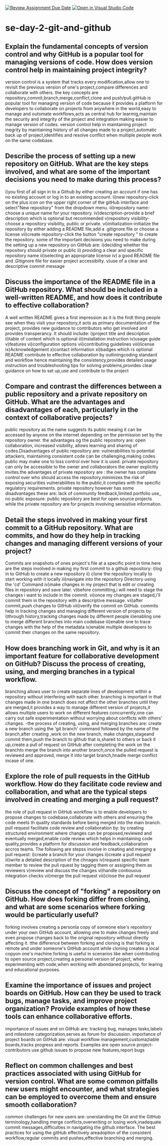 [![Review Assignment Due Date](https://classroom.github.com/assets/deadline-readme-button-22041afd0340ce965d47ae6ef1cefeee28c7c493a6346c4f15d667ab976d596c.svg)](https://classroom.github.com/a/8wgCKhpZ)
[![Open in Visual Studio Code](https://classroom.github.com/assets/open-in-vscode-2e0aaae1b6195c2367325f4f02e2d04e9abb55f0b24a779b69b11b9e10269abc.svg)](https://classroom.github.com/online_ide?assignment_repo_id=15602121&assignment_repo_type=AssignmentRepo)
# se-day-2-git-and-github
## Explain the fundamental concepts of version control and why GitHub is a popular tool for managing versions of code. How does version control help in maintaining project integrity?
version control is a system that tracks every modification,allow one to revisit the previous version of one's project,compare differences and collaborate with others. the key concepts are repository,commit,branch,merge,conflict,clone and push/pull.gitHub is popular tool for managing version of code because it provides a platform for developers to collaborate on projects from anywhere in the world,easy to manage and outomate workflows,acts as central hub for learmig,maintain the security and integrity of the project and integration making easier to manage version of codes. version control help in maintaining project inegrity by maintaining history of all changes made to a project,automatic back up of project,identifies and resolve conflict when multiple people work on the same codebase.

## Describe the process of setting up a new repository on GitHub. What are the key steps involved, and what are some of the important decisions you need to make during this process?
i)you first of all sign in to a Github by either creating an account if one has no existing account or log in to an existing account.
ii)new repository-click on the plus icon on the upper right corner of the gitHub interface and select"New repository" from the dropdown menu.
iii)repository name-choose a unique name for your repository.
iv)description-provide a brief description which is optional but recommended
v)repository visibility-choose a repository visibility, public or private.
vi)initialization-initialize the repository by either adding a README file,add a .gitignore file or choose a license
vii)create repository-click the button "create repository " to create the repository.
some of the important decisions you need to make during the setting up a new repository on GitHub are:
i)deciding whether the repository should private or public
ii) providing a clear and specific repository name
iii)selecting an appropriate license
iv) a good README file and .Gitignore file for easier project accessibilty.
v)use of a clear and descriptive commit message

## Discuss the importance of the README file in a GitHub repository. What should be included in a well-written README, and how does it contribute to effective collaboration?
A well written README gives a first impression as it is the firdt thing people see when they visit your repository,it acts as primary documentation of the project, provides new guidance to contributors who get involved and provides transperancy.
It should include:
i)project title and description
ii)table of content which is optional
iii)installation instruction
iv)usage guide
v)features
vi)configuration options
vii)contributing guidelines
viii)license
ix)Acknowledgement
x)contact information
xi)badges which rs optional
README contribute to effective collaboration by outliningcoding standard and workflow hence maintaining the consistency,provides detailed usage instruction and troubleshooting tips for solving problems,provides clear guidance on how to set up,use and contribute to the project

## Compare and contrast the differences between a public repository and a private repository on GitHub. What are the advantages and disadvantages of each, particularly in the context of collaborative projects?
public repository as the name suggests its public meaing it can be accessed by anyone on the internet depending on the permission set by the repository owner. the advantages og the public repository are: open collaboration, increased visibility, allows learning and sharing of codes.Disadvantages of public repository are: vulnerabilities to potential attackers, maintaining consistent code can be challenging,making codes public may make one to loss control over how it is used. 
private repository can only be accessible to the owner and collaborators the owner explicitly invites.the advantages of private repository are : the owner has complete control over who should access the repository,minimizes the risk of exposing securities vulnerabilities to the public,it complies with the specific regulatory requirements. private repository however has some disadvantages these are: lack of community feedback,limited portfolio use,, no public exposure. public repository are best for open source projects while the private repository are for projects involving sensistive information.

## Detail the steps involved in making your first commit to a GitHub repository. What are commits, and how do they help in tracking changes and managing different versions of your project?
Commits are snapshots of ones project's file at a specific point in time.here are the steps involved in making my first commit to a github repository:
i)log in to GitHub to create a new repository 
ii) clone the repository locally  to start working with it locally
iii)navigate into the repository Directory using the 'cd' Command
iv)make changes in my project that is edit or creating files in repository and save later.
v)before committing,i will need to stage the changes i want to include in the commit.
vi)once my changes are staged,i'll commit them in the repository with a descriptive message.
vii)after commit,push changes to GitHub 
viii)verify the commit on GitHub.
commits help in tracking changes and managing different version of projects by:
i)through history,tracking changes made by different people
ii)enabling one to merge different branches into main codebase
iii)enable one to trace changes with the help of the metadata
iv)enable multiple developers to commit their changes on the same repository.
## How does branching work in Git, and why is it an important feature for collaborative development on GitHub? Discuss the process of creating, using, and merging branches in a typical workflow.
branching allows user to create separate lines of development within a repository without interfering with each other. branching is important in that changes made in one branch does not affect the other branches until they are merged,it provides a way to manage different version of projects,it allows multiple users to work on different features concurrently,one can carry out safe experimentation without worrying about conflicts with others' changes.
-the process of creating, using, and merging branches are: create a new branch using the 'git branch' command followed by the name of the branch,after creating ,work on the new branch, make changes,stageand commit them,push the branch to github that is,shareit to others or back it up,create a pull of request on GitHub after completing the work on the branchto merge the branch into another branch,once the pulled request is reviewed and approved, merge it into target branch,hnadle merge conflict incase of one.
## Explore the role of pull requests in the GitHub workflow. How do they facilitate code review and collaboration, and what are the typical steps involved in creating and merging a pull request?
the role of pull request in GitHub workflow is to enable developers to propose changes to codebase,collaborate with others and ensuring the code meets th quality standards before being merged into the main branch. pull request facilitate code review and collaboration by: by creating structured environment where changes can be proposed,reviewed and eventually merged,enable code review which helps in maintaining code quality,provides a platform for discussion and feedback,collaboration accros teams. The following are stepss involve in creating and merging a pull request:
i)create a branch for your changes
ii)create a pull request
iii)write a detailed description of the chnages
iv)request specific team member to review the pull rquest by tagging them or assigning them as reviewers
v)review and discuss the changes
vi)handle contiouous integration checks
vii)merge the pull request
viii)close the pull request

## Discuss the concept of "forking" a repository on GitHub. How does forking differ from cloning, and what are some scenarios where forking would be particularly useful?
forking involves creating a personla copy of someone else's repository under your own GitHub account, allowing one to make changes freely  and even propose changes back to the original repository without directly affecting it. tthe difference between forking and cloning is that forking is remote and under someone's GitHub account while cloning creates a local copyon one's machine.forking is useful in scenarios like when contributing to open source project,creating a personal version of project, when experimenting with code,when working with abondaned projects, for learing and educational purposes.

## Examine the importance of issues and project boards on GitHub. How can they be used to track bugs, manage tasks, and improve project organization? Provide examples of how these tools can enhance collaborative efforts.
importance of issues and on GitHub are: tracking bug, manages tasks,labels and milestone categorization,serves as forum for discussion.
importance of project boards on GitHub are: visual workflow management,customaziable boards,tracks progress and reports.
Examples are open source project-contributors use github issues to propose new features,report bugs

## Reflect on common challenges and best practices associated with using GitHub for version control. What are some common pitfalls new users might encounter, and what strategies can be employed to overcome them and ensure smooth collaboration?
common challenges for new users are: unerstanding the Git and the GitHub terminology,handling merge conflicts,overwriting or losing work,inadequate commit messages,difficulties in navigating the github interface. The best practices for using the gitHub effectively areadoption of the consistent workflow,regular commits and pushes,effective branching and merging.
